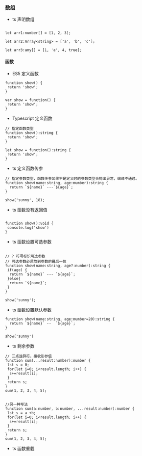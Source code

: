 ### 数组

* ts 声明数组

```

let arr1:number[] = [1, 2, 3];

let arr2:Array<string> = ['a', 'b', 'c'];

let arr3:any[] = [1, 'a', 4, true];

```

####  函数

  * ES5 定义函数
  
  ```
  function show() {
   return 'show';
  }
  
  var show = function() {
   return 'show';
  }
  
  ```
  
  * Typescript 定义函数
  
  ```
  // 指定函数类型
  function show():string {
   return 'show';
  } 
  
  let show = function():string {
   return 'show';
  }
  
  ```
  
 * ts 定义函数传参
 
 ```
 // 指定参数类型，函数传参如果不是定义时的参数类型会抛出异常，编译不通过。
 function show(name:string, age:number):string {
   return `${name}` ---`${age}`;
 }
 
 show('sunny', 18);
 
 ```

* ts 函数没有返回值

```

function show():void {
 console.log('show')
}

```

* ts 函数设置可选参数 

```

// ? 符号标识可选参数
// 可选参数必须放到参数的最后一位
function show(name:string, age?:number):string {
 if(age) {
  return `${name}` --- `${age}`;
 }else{
  return `${name}`;
 }
}

show('sunny');
```

* ts 函数设置默认参数

```
function show(name:string, age:number=20):string {
  return `${name}` --  `${age}`;
}

show('sunny')

```

* ts 剩余参数

```
// 三点运算符，接收形参值
function sum(...result:number):number {
 lst s = 0;
 for(let i=0; i<result.length; i++) {
  s+=result[i];
 }
 return s;
}
sum(1, 2, 3, 4, 5);

```

```

//另一种写法
function sum(a:number, b:number, ...result:number):number {
 lst s = a +b;
 for(let i=0; i<result.length; i++) {
  s+=result[i];
 }
 return s;
}
sum(1, 2, 3, 4, 5);

```
* ts 函数重载


